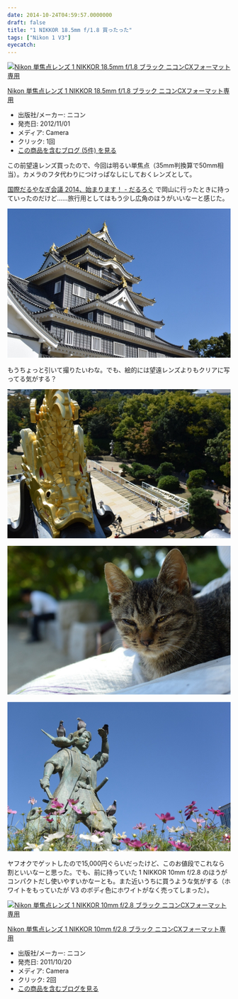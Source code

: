 ```yaml
---
date: 2014-10-24T04:59:57.0000000
draft: false
title: "1 NIKKOR 18.5mm f/1.8 買ったった"
tags: ["Nikon 1 V3"]
eyecatch: 
---
```

<p><div class="hatena-asin-detail"><a href="http://www.amazon.co.jp/exec/obidos/ASIN/B009A77Q1K/bestylesnet-22/"><img src="https://images-fe.ssl-images-amazon.com/images/I/41WK1E9fRRL._SL160_.jpg" class="hatena-asin-detail-image" alt="Nikon 単焦点レンズ 1 NIKKOR 18.5mm f/1.8  ブラック ニコンCXフォーマット専用" title="Nikon 単焦点レンズ 1 NIKKOR 18.5mm f/1.8  ブラック ニコンCXフォーマット専用"></a><div class="hatena-asin-detail-info"><p class="hatena-asin-detail-title"><a href="http://www.amazon.co.jp/exec/obidos/ASIN/B009A77Q1K/bestylesnet-22/">Nikon 単焦点レンズ 1 NIKKOR 18.5mm f/1.8  ブラック ニコンCXフォーマット専用</a></p><ul><li><span class="hatena-asin-detail-label">出版社/メーカー:</span> ニコン</li><li><span class="hatena-asin-detail-label">発売日:</span> 2012/11/01</li><li><span class="hatena-asin-detail-label">メディア:</span> Camera</li><li> <span class="hatena-asin-detail-label">クリック</span>: 1回</li><li><a href="http://d.hatena.ne.jp/asin/B009A77Q1K/bestylesnet-22" target="_blank">この商品を含むブログ (5件) を見る</a></li></ul></div><div class="hatena-asin-detail-foot"></div></div></p><p>この前望遠レンズ買ったので、今回は明るい単焦点（35mm判換算で50mm相当）。カメラのフタ代わりにつけっぱなしにしておくレンズとして。</p><p><a href="https://blog.daruyanagi.jp/entry/2014/10/17/183616">&#x56FD;&#x969B;&#x3060;&#x308B;&#x3084;&#x306A;&#x304E;&#x4F1A;&#x8B70; 2014&#x3001;&#x59CB;&#x307E;&#x308A;&#x307E;&#x3059;&#xFF01; - &#x3060;&#x308B;&#x308D;&#x3050;</a> で岡山に行ったときに持っていったのだけど……旅行用としてはもう少し広角のほうがいいなーと感じた。</p><p><span itemscope itemtype="http://schema.org/Photograph"><img src="20141019103405.jpg" alt="f:id:daruyanagi:20141019103405j:plain" title="f:id:daruyanagi:20141019103405j:plain" class="hatena-fotolife" itemprop="image"></span></p><p>もうちょっと引いて撮りたいわな。でも、絵的には望遠レンズよりもクリアに写ってる気がする？</p><p><span itemscope itemtype="http://schema.org/Photograph"><img src="20141019112119.jpg" alt="f:id:daruyanagi:20141019112119j:plain" title="f:id:daruyanagi:20141019112119j:plain" class="hatena-fotolife" itemprop="image"></span></p><p><span itemscope itemtype="http://schema.org/Photograph"><img src="20141019122111.jpg" alt="f:id:daruyanagi:20141019122111j:plain" title="f:id:daruyanagi:20141019122111j:plain" class="hatena-fotolife" itemprop="image"></span></p><p><span itemscope itemtype="http://schema.org/Photograph"><img src="20141019125332.jpg" alt="f:id:daruyanagi:20141019125332j:plain" title="f:id:daruyanagi:20141019125332j:plain" class="hatena-fotolife" itemprop="image"></span></p><p>ヤフオクでゲットしたので15,000円ぐらいだったけど、このお値段でこれなら割といいなーと思った。でも、前に持っていた 1 NIKKOR 10mm f/2.8 のほうがコンパクトだし使いやすいかなーとも。また近いうちに買うような気がする（ホワイトをもっていたが V3 のボディ色にホワイトがなく売ってしまった）。</p><p><div class="hatena-asin-detail"><a href="http://www.amazon.co.jp/exec/obidos/ASIN/B005OD1CDM/bestylesnet-22/"><img src="https://images-fe.ssl-images-amazon.com/images/I/41fpKlVAIxL._SL160_.jpg" class="hatena-asin-detail-image" alt="Nikon 単焦点レンズ 1 NIKKOR 10mm f/2.8 ブラック ニコンCXフォーマット専用" title="Nikon 単焦点レンズ 1 NIKKOR 10mm f/2.8 ブラック ニコンCXフォーマット専用"></a><div class="hatena-asin-detail-info"><p class="hatena-asin-detail-title"><a href="http://www.amazon.co.jp/exec/obidos/ASIN/B005OD1CDM/bestylesnet-22/">Nikon 単焦点レンズ 1 NIKKOR 10mm f/2.8 ブラック ニコンCXフォーマット専用</a></p><ul><li><span class="hatena-asin-detail-label">出版社/メーカー:</span> ニコン</li><li><span class="hatena-asin-detail-label">発売日:</span> 2011/10/20</li><li><span class="hatena-asin-detail-label">メディア:</span> Camera</li><li> <span class="hatena-asin-detail-label">クリック</span>: 2回</li><li><a href="http://d.hatena.ne.jp/asin/B005OD1CDM/bestylesnet-22" target="_blank">この商品を含むブログを見る</a></li></ul></div><div class="hatena-asin-detail-foot"></div></div></p>
